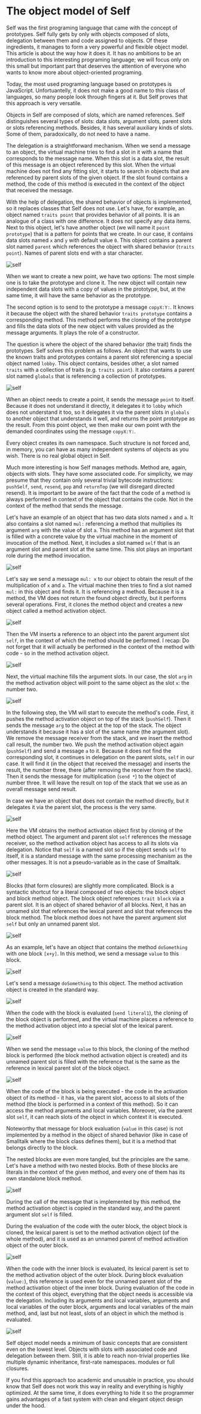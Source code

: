 # The object model of Self

Self was the first programing language that came with the concept of prototypes. Self fully gets by only with objects composed of slots, delegation between them and code assigned to objects. Of these ingredients, it manages to form a very powerful and flexible object model. This article is about the way how it does it. It has no ambitions to be an introduction to this interesting programing language; we will focus only on this small but important part that deserves the attention of everyone who wants to know more about object-oriented programing.

Today, the most used programing language based on prototypes is JavaScript. Unfortuantelly, it does not make a good name to this class of languages, so many people look through fingers at it. But Self proves that this approach is very versatile.

Objects in Self are composed of slots, which are named references. Self distinguishes several types of slots: data slots, argument slots, parent slots or slots referencing methods. Besides, it has several auxiliary kinds of slots. Some of them, paradoxically, do not need to have a name.

The delegation is a straightforward mechanism. When we send a message to an object, the virtual machine tries to find a slot in it with a name that corresponds to the message name. When this slot is a data slot, the result of this message is an object referenced by this slot. When the virtual machine does not find any fitting slot, it starts to search in objects that are referenced by parent slots of the given object. If the slot found contains a method, the code of this method is executed in the context of the object that received the message.

With the help of delegation, the shared behavior of objects is implemented, so it replaces classes that Self does not use. Let's have, for example, an object named `traits point` that provides behavior of all points. It is an analogue of a class with one difference. It does not specify any data items. Next to this object, let's have another object (we will name it `point prototype`) that is a pattern for points that we create. In our case, it contains data slots named `x` and `y` with default value `0`. This object contains a parent slot named `parent` which references the object with shared behavior (`traits point`). Names of parent slots end with a star character.

![self](img/self01.png)

When we want to create a new point, we have two options: The most simple one is to take the prototype and clone it. The new object will contain new independent data slots with a copy of values in the prototype, but, at the same time, it will have the same behavior as the prototype.

The second option is to send to the prototype a message `copyX:Y:`. It knows it because the object with the shared behavior `traits prototype` contains a corresponding method. This method performs the cloning of the prototype and fills the data slots of the new object with values provided as the message arguments. It plays the role of a constructor.

The question is where the object of the shared behavior (the trait) finds the prototypes. Self solves this problem as follows. An object that wants to use the known traits and prototypes contains a parent slot referencing a special object named `lobby`. This object contains, besides other, a slot named `traits` with a collection of traits (e.g. `traits point`). It also contains a parent slot named `globals` that is referencing a collection of prototypes.

![self](img/self02.png)

When an object needs to create a point, it sends the message `point` to itself. Because it does not understand it directly, it delegates it to `lobby` which does not understand it too, so it delegates it via the parent slots in `globals` to another object that understands it well, and returns the point prototype as the result. From this point object, we then make our own point with the demanded coordinates using the message `copyX:Y:`.

Every object creates its own namespace. Such structure is not forced and, in memory, you can have as many independent systems of objects as you wish. There is no real global object in Self.

Much more interesting is how Self manages methods. Method are, again, objects with slots. They have some associated code. For simplicity, we may presume that they contain only several trivial bytecode instructions: `pushSelf`, `send`, `resend`, `pop` and `returnTop` (we will disregard directed resend). It is important to be aware of the fact that the code of a method is always performed in context of the object that contains the code. Not in the context of the method that sends the message.

Let's have an example of an object that has two data slots named `x` and `a`. It also contains a slot named `mul:` referencing a method that multiplies its argument `arg` with the value of slot `a`. This method has an argument slot that is filled with a concrete value by the virtual machine in the moment of invocation of the method. Next, it includes a slot named `self` that is an argument slot and parent slot at the same time. This slot plays an important role during the method invocation.

![self](img/self03.png)

Let's say we send a message `mul: x` to our object to obtain the result of the multiplication of `x` and `a`. The virtual machine then tries to find a slot named `mul:` in this object and finds it. It is referencing a method. Because it is a method, the VM does not return the found object directly, but it performs several operations. First, it clones the method object and creates a new object called a method activation object.

![self](img/self04.png)

Then the VM inserts a reference to an object into the parent argument slot `self`, in the context of which the method should be performed. I recap: Do not forget that it will actually be performed in the context of the method with code - so in the method activation object.

![self](img/self05.png)

Next, the virtual machine fills the argument slots. In our case, the slot `arg` in the method activation object will point to the same object as the slot `x`: the number two.

![self](img/self06.png)

In the following step, the VM will start to execute the method's code. First, it pushes the method activation object on top of the stack (`pushSelf`). Then it sends the message `arg` to the object at the top of the stack. The object understands it because it has a slot of the same name (the argument slot). We remove the message receiver from the stack, and we insert the method call result, the number two. We push the method activation object again (`pushSelf`) and send a message `a` to it. Because it does not find the corresponding slot, it continues in delegation on the parent slots, `self` in our case. It will find it (in the object that received the message) and inserts the result, the number three, there (after removing the receiver from the stack). Then it sends the message for multiplication (`send *`) to the object of number three. It will leave the result on top of the stack that we use as an overall message send result.

In case we have an object that does not contain the method directly, but it delegates it via the parent slot, the process is the very same.

![self](img/self07.png)

Here the VM obtains the method activation object first by cloning of the method object. The argument and parent slot `self` references the message receiver, so the method activation object has access to all its slots via delegation. Notice that `self` is a named slot so if the object sends `self` to itself, it is a standard message with the same processing mechanism as the other messages. It is not a pseudo-variable as in the case of Smalltalk.

![self](img/self08.png)

Blocks (that form closures) are slightly more complicated. Block is a syntactic shortcut for a literal composed of two objects: the block object and block method object. The block object references `trait block` via a parent slot. It is an object of shared behavior of all blocks. Next, it has an unnamed slot that references the lexical parent and slot that references the block method. The block method does not have the parent argument slot `self` but only an unnamed parent slot.

![self](img/self09.png)

As an example, let's have an object that contains the method `doSomething` with one block `[x+y]`. In this method, we send a message `value` to this block.

![self](img/self10.png)

Let's send a message `doSomething` to this object. The method activation object is created in the standard way.

![self](img/self11.png)

When the code with the block is evaluated (`send literal1`), the cloning of the block object is performed, and the virtual machine places a reference to the method activation object into a special slot of the lexical parent.

![self](img/self12.png)

When we send the message `value` to this block, the cloning of the method block is performed (the block method activation object is created) and  its unnamed parent slot is filled with the reference that is the same as the reference in lexical parent slot of the block object.

![self](img/self13.png)

When the code of the block is being executed - the code in the activation object of its method - it has, via the parent slot, access to all slots of the method (the block is performed in a context of this method).  So it can access the method arguments and local variables. Moreover, via the parent slot `self`, it can reach slots of the object in which context it is executed.

Noteworthy that message for block evaluation (`value` in this case) is not implemented by a method in the object of shared behavior (like in case of Smalltalk where the block class defines them), but it is a method that belongs directly to the block.

The nested blocks are even more tangled, but the principles are the same. Let's have a method with two nested blocks. Both of these blocks are literals in the context of the given method, and every one of them has its own standalone block method.

![self](img/self14.png)

During the call of the message that is implemented by this method, the method activation object is copied in the standard way, and the parent argument slot `self` is filled.

During the evaluation of the code with the outer block, the object block is cloned, the lexical parent is set to the method activation object (of the whole method), and it is used as an unnamed parent of method activation object of the outer block.

![self](img/self15.png)

When the code with the inner block is evaluated, its lexical parent is set to the method activation object of the outer block. During block evaluation (`value:`), this reference is used even for the unnamed parent slot of the  method activation object of the inner block. During evaluation of the code in the context of this object, everything that the object needs is accessible via the delegation. Including its arguments and local variables, arguments and local variables of the outer block, arguments and local variables of the main method, and, last but not least, slots of an object in which the method is evaluated.

![self](img/self16.png)

Self object model needs a minimum of basic concepts that are consistent even on the lowest level. Objects with slots with associated code and delegation between them. Still, it is able to reach non-trivial properties like multiple dynamic inheritance, first-rate namespaces. modules or full closures.

If you find this approach too academic and unusable in practice, you should know that Self does not work this way in reality and everything is highly optimized. At the same time, it does everything to hide it so the programmer gains advantages of a fast system with clean and elegant object design under the hood.
